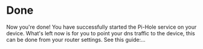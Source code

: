 # Done

Now you're done! You have successfully started the Pi-Hole service on your device. What's left now is for you to point your dns traffic to the device, this can be done from your router settings. See this guide:...
